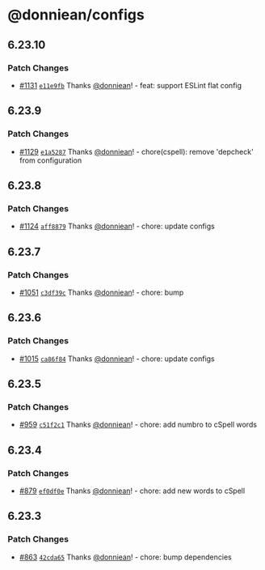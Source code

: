 # @donniean/configs

## 6.23.10

### Patch Changes

- [#1131](https://github.com/donniean/configs/pull/1131) [`e11e9fb`](https://github.com/donniean/configs/commit/e11e9fb54e2310307289c336b31d96d55fd2c54b) Thanks [@donniean](https://github.com/donniean)! - feat: support ESLint flat config

## 6.23.9

### Patch Changes

- [#1129](https://github.com/donniean/configs/pull/1129) [`e1a5287`](https://github.com/donniean/configs/commit/e1a52874f1460a16968bfee1562d240d40f673d5) Thanks [@donniean](https://github.com/donniean)! - chore(cspell): remove 'depcheck' from configuration

## 6.23.8

### Patch Changes

- [#1124](https://github.com/donniean/configs/pull/1124) [`aff8879`](https://github.com/donniean/configs/commit/aff88798d86321b12d82b273887e0aad9158a8df) Thanks [@donniean](https://github.com/donniean)! - chore: update configs

## 6.23.7

### Patch Changes

- [#1051](https://github.com/donniean/configs/pull/1051) [`c3df39c`](https://github.com/donniean/configs/commit/c3df39ca8a89f06c4531cf02af29afa8fb47adbb) Thanks [@donniean](https://github.com/donniean)! - chore: bump

## 6.23.6

### Patch Changes

- [#1015](https://github.com/donniean/configs/pull/1015) [`ca86f84`](https://github.com/donniean/configs/commit/ca86f849c96a67bf22b8213397e7febee59f528b) Thanks [@donniean](https://github.com/donniean)! - chore: update configs

## 6.23.5

### Patch Changes

- [#959](https://github.com/donniean/configs/pull/959) [`c51f2c1`](https://github.com/donniean/configs/commit/c51f2c12dfce059043a57554fa4307aef67b607e) Thanks [@donniean](https://github.com/donniean)! - chore: add numbro to cSpell words

## 6.23.4

### Patch Changes

- [#879](https://github.com/donniean/configs/pull/879) [`ef0df0e`](https://github.com/donniean/configs/commit/ef0df0ee516b2da0e52db8dcb3cc69b47eb33922) Thanks [@donniean](https://github.com/donniean)! - chore: add new words to cSpell

## 6.23.3

### Patch Changes

- [#863](https://github.com/donniean/configs/pull/863) [`42cda65`](https://github.com/donniean/configs/commit/42cda652153fab934f82a772e9fe1971fcc7c854) Thanks [@donniean](https://github.com/donniean)! - chore: bump dependencies
